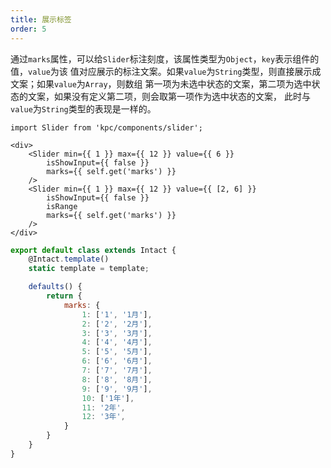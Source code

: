 ```yaml
---
title: 展示标签
order: 5
---
```


通过`marks`属性，可以给`Slider`标注刻度，该属性类型为`Object`，`key`表示组件的值，`value`为该
值对应展示的标注文案。如果`value`为`String`类型，则直接展示成文案；如果`value`为`Array`，则数组
第一项为未选中状态的文案，第二项为选中状态的文案，如果没有定义第二项，则会取第一项作为选中状态的文案，
此时与`value`为`String`类型的表现是一样的。

```vdt
import Slider from 'kpc/components/slider';

<div>
    <Slider min={{ 1 }} max={{ 12 }} value={{ 6 }} 
        isShowInput={{ false }}
        marks={{ self.get('marks') }}
    />
    <Slider min={{ 1 }} max={{ 12 }} value={{ [2, 6] }} 
        isShowInput={{ false }}
        isRange
        marks={{ self.get('marks') }}
    />
</div>
```

```js
export default class extends Intact {
    @Intact.template()
    static template = template;

    defaults() {
        return {
            marks: {
                1: ['1', '1月'],
                2: ['2', '2月'],
                3: ['3', '3月'],
                4: ['4', '4月'],
                5: ['5', '5月'],
                6: ['6', '6月'],
                7: ['7', '7月'],
                8: ['8', '8月'],
                9: ['9', '9月'],
                10: ['1年'],
                11: '2年',
                12: '3年',
            }
        }
    }
}
```
